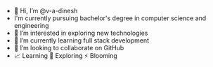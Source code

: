- 👋 Hi, I’m @v-a-dinesh
-    I'm currently pursuing bachelor's degree in computer science and engineering 
- 👀 I’m interested in exploring new technologies 
- 🌱 I’m currently learning full stack development 
- 💞️ I’m looking to collaborate on GitHub 
- 📈 Learning 🔎 Exploring ⚡ Blooming
<!---
v-a-dinesh/v-a-dinesh is a ✨ special ✨ repository because its `README.md` (this file) appears on your GitHub profile.
You can click the Preview link to take a look at your changes.
--->
